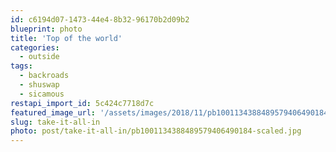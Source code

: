 ```yaml
---
id: c6194d07-1473-44e4-8b32-96170b2d09b2
blueprint: photo
title: 'Top of the world'
categories:
  - outside
tags:
  - backroads
  - shuswap
  - sicamous
restapi_import_id: 5c424c7718d7c
featured_image_url: '/assets/images/2018/11/pb1001134388489579406490184-scaled.jpg'
slug: take-it-all-in
photo: post/take-it-all-in/pb1001134388489579406490184-scaled.jpg
---
```

<p><!-- wp:image {"id":89} --></p>
<figure class="wp-block-image"><img src="/assets/images/2018/11/pb1001134388489579406490184.jpg?w=1024" alt="" class="wp-image-89" /></figure>
<p><!-- /wp:image --></p>
